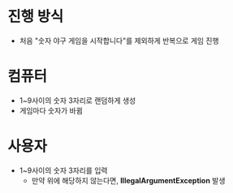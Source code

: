 # 진행 방식

- 처음 "숫자 야구 게임을 시작합니다"를 제외하게 반복으로 게임 진행

# 컴퓨터

- 1~9사이의 숫자 3자리로 랜덤하게 생성
- 게임마다 숫자가 바뀜

# 사용자
- 1~9사이의 숫자 3자리를 입력
  - 만약 위에 해당하지 않는다면, **IllegalArgumentException** 발생

